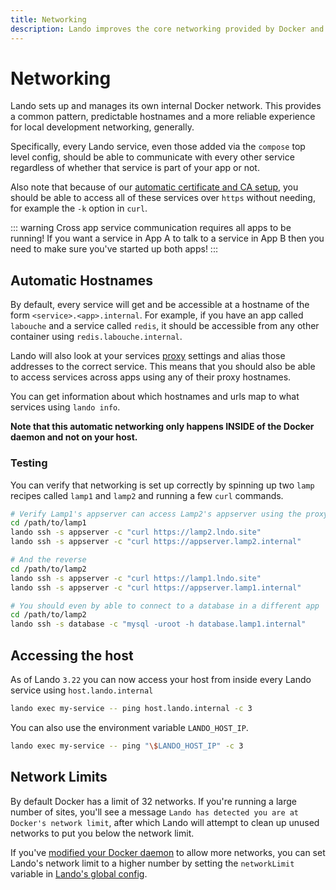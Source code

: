 ```yaml
---
title: Networking
description: Lando improves the core networking provided by Docker and Docker Compose so it is more useful in the local development context and lets containers talk to each other even across applications.
---
```


# Networking

Lando sets up and manages its own internal Docker network. This provides a common pattern, predictable hostnames and a more reliable experience for local development networking, generally.

Specifically, every Lando service, even those added via the `compose` top level config, should be able to communicate with every other service regardless of whether that service is part of your app or not.

Also note that because of our [automatic certificate and CA setup](./security.md), you should be able to access all of these services over `https` without needing, for example the `-k` option in `curl`.

::: warning Cross app service communication requires all apps to be running!
If you want a service in App A to talk to a service in App B then you need to make sure you've started up both apps!
:::

## Automatic Hostnames

By default, every service will get and be accessible at a hostname of the form `<service>.<app>.internal`. For example, if you have an app called `labouche` and a service called `redis`, it should be accessible from any other container using `redis.labouche.internal`.

Lando will also look at your services [proxy](../landofile/proxy.md) settings and alias those addresses to the correct service. This means that you should also be able to access services across apps using any of their proxy hostnames.

You can get information about which hostnames and urls map to what services using `lando info`.

**Note that this automatic networking only happens INSIDE of the Docker daemon and not on your host.**

### Testing

You can verify that networking is set up correctly by spinning up two `lamp` recipes called `lamp1` and `lamp2` and running a few `curl` commands.

```bash
# Verify Lamp1's appserver can access Lamp2's appserver using the proxy and .internal addresses
cd /path/to/lamp1
lando ssh -s appserver -c "curl https://lamp2.lndo.site"
lando ssh -s appserver -c "curl https://appserver.lamp2.internal"

# And the reverse
cd /path/to/lamp2
lando ssh -s appserver -c "curl https://lamp1.lndo.site"
lando ssh -s appserver -c "curl https://appserver.lamp1.internal"

# You should even by able to connect to a database in a different app
cd /path/to/lamp2
lando ssh -s database -c "mysql -uroot -h database.lamp1.internal"
```

## Accessing the host

As of Lando `3.22` you can now access your host from inside every Lando service using `host.lando.internal`

```sh
lando exec my-service -- ping host.lando.internal -c 3
```

You can also use the environment variable `LANDO_HOST_IP`.

```sh
lando exec my-service -- ping "\$LANDO_HOST_IP" -c 3
```

## Network Limits

By default Docker has a limit of 32 networks. If you're running a large number of sites, you'll see a message `Lando has detected you are at Docker's network limit`, after which Lando will attempt to clean up unused networks to put you below the network limit.

If you've [modified your Docker daemon](https://discussion.fedoraproject.org/t/increase-limit-of-30-docker-networks-in-a-clean-way/96622/4) to allow more networks, you can set Lando's network limit to a higher number by setting the `networkLimit` variable in [Lando's global config](./global.html).
